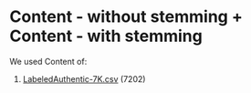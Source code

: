 # Content - without stemming + Content - with stemming
We used Content of:
1. [LabeledAuthentic-7K.csv](https://www.kaggle.com/cryptexcode/banfakenews?select=LabeledAuthentic-7K.csv) (7202)